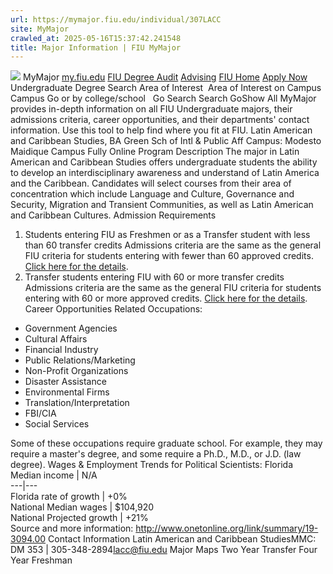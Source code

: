 ```yaml
---
url: https://mymajor.fiu.edu/individual/307LACC
site: MyMajor
crawled_at: 2025-05-16T15:37:42.241548
title: Major Information | FIU MyMajor
---
```


![](https://mymajor.fiu.edu/assets/logo-T4VPR2BI.png)
MyMajor
[my.fiu.edu](https://my.fiu.edu/)
[FIU Degree Audit](https://dasa.fiu.edu/all-departments/advising/panther-success-hub/panther-degree-audit/)
[Advising](https://advising.fiu.edu)
[FIU Home](https://www.fiu.edu/)
[Apply Now](https://admissions.fiu.edu/)
Undergraduate Degree Search
Area of Interest
​
Area of Interest
on
Campus
​
Campus
Go
or by college/school
​
​
Go
Search
Search
GoShow All
MyMajor provides in-depth information on all FIU Undergraduate majors, their admissions criteria, career opportunities, and their departments' contact information. Use this tool to help find where you fit at FIU.
Latin American and Caribbean Studies,
BA
Green Sch of Intl & Public Aff
Campus:
Modesto Maidique Campus
Fully Online
Program Description
The major in Latin American and Caribbean Studies offers undergraduate students the ability to develop an interdisciplinary awareness and understand of Latin America and the Caribbean. Candidates will select courses from their area of concentration which include Language and Culture, Governance and Security, Migration and Transient Communities, as well as Latin American and Caribbean Cultures.
Admission Requirements
1. Students entering FIU as Freshmen or as a Transfer student with less than 60 transfer credits
Admissions criteria are the same as the general FIU criteria for students entering with fewer than 60 approved credits. [Click here for the details](http://admissions.fiu.edu/apply/freshman/).
2. Transfer students entering FIU with 60 or more transfer credits
Admissions criteria are the same as the general FIU criteria for students entering with 60 or more approved credits. [Click here for the details](http://admissions.fiu.edu/apply/transfer/).
Career Opportunities
Related Occupations:
  * Government Agencies
  * Cultural Affairs
  * Financial Industry
  * Public Relations/Marketing
  * Non-Profit Organizations
  * Disaster Assistance
  * Environmental Firms
  * Translation/Interpretation
  * FBI/CIA
  * Social Services


Some of these occupations require graduate school. For example, they may require a master's degree, and some require a Ph.D., M.D., or J.D. (law degree).
Wages & Employment Trends for Political Scientists:
Florida Median income | N/A  
---|---  
Florida rate of growth | +0%  
National Median wages | $104,920  
National Projected growth | +21%  
Source and more information: <http://www.onetonline.org/link/summary/19-3094.00>
Contact Information
Latin American and Caribbean StudiesMMC: DM 353 | 305-348-2894[lacc@fiu.edu](https://mymajor.fiu.edu/admin/lacc@fiu.edu)
Major Maps
Two Year Transfer
Four Year Freshman
